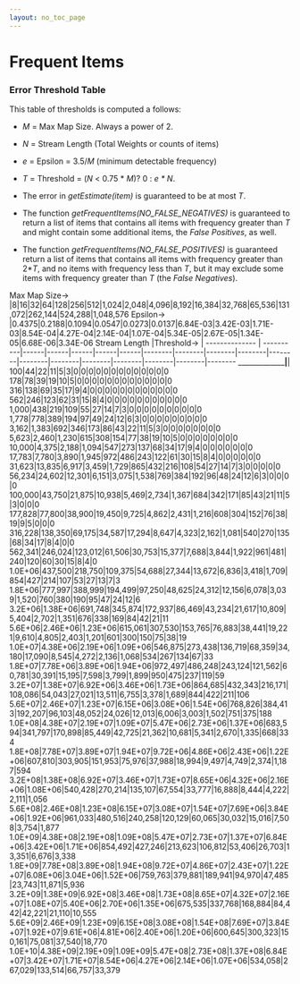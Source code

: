 ```yaml
---
layout: no_toc_page
---
```

<!--
    Licensed to the Apache Software Foundation (ASF) under one
    or more contributor license agreements.  See the NOTICE file
    distributed with this work for additional information
    regarding copyright ownership.  The ASF licenses this file
    to you under the Apache License, Version 2.0 (the
    "License"); you may not use this file except in compliance
    with the License.  You may obtain a copy of the License at

      http://www.apache.org/licenses/LICENSE-2.0

    Unless required by applicable law or agreed to in writing,
    software distributed under the License is distributed on an
    "AS IS" BASIS, WITHOUT WARRANTIES OR CONDITIONS OF ANY
    KIND, either express or implied.  See the License for the
    specific language governing permissions and limitations
    under the License.
-->
# Frequent Items
### Error Threshold Table

This table of thresholds is computed a follows:

*  <i>M</i> = Max Map Size.  Always a power of 2.
*  <i>N</i> = Stream Length (Total Weights or counts of items)
*  <i>e</i> = Epsilon = 3.5/<i>M</i> (minimum detectable frequency)
*  <i>T</i> = Threshold = (<i>N</i> &lt; 0.75 * <i>M</i>)? 0 : <i>e * N</i>.

* The error in <i>getEstimate(item)</i> is guaranteed to be at most <i>T</i>.
* The function <i>getFrequentItems(NO_FALSE_NEGATIVES)</i> is guaranteed to return a list of items that 
contains all items with frequency greater than <i>T</i> and might contain some additional 
items, the <i>False Positives</i>, as well.
* The function <i>getFrequentItems(NO_FALSE_POSITIVES)</i> is guaranteed return a list of items 
that contains all items with frequency greater than 2*<i>T</i>, and no items with frequency less 
than <i>T</i>, but it may exclude some items with frequency greater than 
<i>T</i> (the <i>False Negatives</i>).

Max Map Size-> |8|16|32|64|128|256|512|1,024|2,048|4,096|8,192|16,384|32,768|65,536|131,072|262,144|524,288|1,048,576
Epsilon->      |0.4375|0.2188|0.1094|0.0547|0.0273|0.0137|6.84E-03|3.42E-03|1.71E-03|8.54E-04|4.27E-04|2.14E-04|1.07E-04|5.34E-05|2.67E-05|1.34E-05|6.68E-06|3.34E-06
Stream Length  |Threshold-> |
-------------- | ----------|------|------|------|------|------|--------|--------|--------|--------|--------|--------|--------|--------|--------|--------|--------|--------
_______________________________________________________|__________________________________________|
100|44|22|11|5|3|0|0|0|0|0|0|0|0|0|0|0|0|0
178|78|39|19|10|5|0|0|0|0|0|0|0|0|0|0|0|0|0
316|138|69|35|17|9|4|0|0|0|0|0|0|0|0|0|0|0|0
562|246|123|62|31|15|8|4|0|0|0|0|0|0|0|0|0|0|0
1,000|438|219|109|55|27|14|7|3|0|0|0|0|0|0|0|0|0|0
1,778|778|389|194|97|49|24|12|6|3|0|0|0|0|0|0|0|0|0
3,162|1,383|692|346|173|86|43|22|11|5|3|0|0|0|0|0|0|0|0
5,623|2,460|1,230|615|308|154|77|38|19|10|5|0|0|0|0|0|0|0|0
10,000|4,375|2,188|1,094|547|273|137|68|34|17|9|4|0|0|0|0|0|0|0
17,783|7,780|3,890|1,945|972|486|243|122|61|30|15|8|4|0|0|0|0|0|0
31,623|13,835|6,917|3,459|1,729|865|432|216|108|54|27|14|7|3|0|0|0|0|0
56,234|24,602|12,301|6,151|3,075|1,538|769|384|192|96|48|24|12|6|3|0|0|0|0
100,000|43,750|21,875|10,938|5,469|2,734|1,367|684|342|171|85|43|21|11|5|3|0|0|0
177,828|77,800|38,900|19,450|9,725|4,862|2,431|1,216|608|304|152|76|38|19|9|5|0|0|0
316,228|138,350|69,175|34,587|17,294|8,647|4,323|2,162|1,081|540|270|135|68|34|17|8|4|0|0
562,341|246,024|123,012|61,506|30,753|15,377|7,688|3,844|1,922|961|481|240|120|60|30|15|8|4|0
1.0E+06|437,500|218,750|109,375|54,688|27,344|13,672|6,836|3,418|1,709|854|427|214|107|53|27|13|7|3
1.8E+06|777,997|388,999|194,499|97,250|48,625|24,312|12,156|6,078|3,039|1,520|760|380|190|95|47|24|12|6
3.2E+06|1.38E+06|691,748|345,874|172,937|86,469|43,234|21,617|10,809|5,404|2,702|1,351|676|338|169|84|42|21|11
5.6E+06|2.46E+06|1.23E+06|615,061|307,530|153,765|76,883|38,441|19,221|9,610|4,805|2,403|1,201|601|300|150|75|38|19
1.0E+07|4.38E+06|2.19E+06|1.09E+06|546,875|273,438|136,719|68,359|34,180|17,090|8,545|4,272|2,136|1,068|534|267|134|67|33
1.8E+07|7.78E+06|3.89E+06|1.94E+06|972,497|486,248|243,124|121,562|60,781|30,391|15,195|7,598|3,799|1,899|950|475|237|119|59
3.2E+07|1.38E+07|6.92E+06|3.46E+06|1.73E+06|864,685|432,343|216,171|108,086|54,043|27,021|13,511|6,755|3,378|1,689|844|422|211|106
5.6E+07|2.46E+07|1.23E+07|6.15E+06|3.08E+06|1.54E+06|768,826|384,413|192,207|96,103|48,052|24,026|12,013|6,006|3,003|1,502|751|375|188
1.0E+08|4.38E+07|2.19E+07|1.09E+07|5.47E+06|2.73E+06|1.37E+06|683,594|341,797|170,898|85,449|42,725|21,362|10,681|5,341|2,670|1,335|668|334
1.8E+08|7.78E+07|3.89E+07|1.94E+07|9.72E+06|4.86E+06|2.43E+06|1.22E+06|607,810|303,905|151,953|75,976|37,988|18,994|9,497|4,749|2,374|1,187|594
3.2E+08|1.38E+08|6.92E+07|3.46E+07|1.73E+07|8.65E+06|4.32E+06|2.16E+06|1.08E+06|540,428|270,214|135,107|67,554|33,777|16,888|8,444|4,222|2,111|1,056
5.6E+08|2.46E+08|1.23E+08|6.15E+07|3.08E+07|1.54E+07|7.69E+06|3.84E+06|1.92E+06|961,033|480,516|240,258|120,129|60,065|30,032|15,016|7,508|3,754|1,877
1.0E+09|4.38E+08|2.19E+08|1.09E+08|5.47E+07|2.73E+07|1.37E+07|6.84E+06|3.42E+06|1.71E+06|854,492|427,246|213,623|106,812|53,406|26,703|13,351|6,676|3,338
1.8E+09|7.78E+08|3.89E+08|1.94E+08|9.72E+07|4.86E+07|2.43E+07|1.22E+07|6.08E+06|3.04E+06|1.52E+06|759,763|379,881|189,941|94,970|47,485|23,743|11,871|5,936
3.2E+09|1.38E+09|6.92E+08|3.46E+08|1.73E+08|8.65E+07|4.32E+07|2.16E+07|1.08E+07|5.40E+06|2.70E+06|1.35E+06|675,535|337,768|168,884|84,442|42,221|21,110|10,555
5.6E+09|2.46E+09|1.23E+09|6.15E+08|3.08E+08|1.54E+08|7.69E+07|3.84E+07|1.92E+07|9.61E+06|4.81E+06|2.40E+06|1.20E+06|600,645|300,323|150,161|75,081|37,540|18,770
1.0E+10|4.38E+09|2.19E+09|1.09E+09|5.47E+08|2.73E+08|1.37E+08|6.84E+07|3.42E+07|1.71E+07|8.54E+06|4.27E+06|2.14E+06|1.07E+06|534,058|267,029|133,514|66,757|33,379

